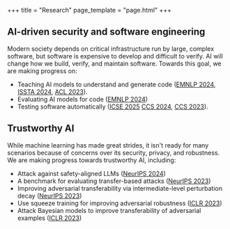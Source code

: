 +++
title = "Research"
page_template = "page.html"
+++

## AI-driven security and software engineering

Modern society depends on critical infrastructure run by large, complex software, but software is expensive to develop and difficult to verify. AI will change how we build, verify, and maintain software. Towards this goal, we are making progress on:

- Teaching AI models to understand and generate code ([EMNLP 2024](/publications/#huang2024), [ISSTA 2024](/publications/#he2024unitsyn), [ACL 2023](/publications/#zhao2023)).
- Evaluating AI models for code ([EMNLP 2024](/publications/#xiong2024))
- Testing software automatically ([ICSE 2025](/publications/#rong2025irfuzzer) [CCS 2024](/publications/#lyu2024PromptFuzz), [CCS 2023](/publications/#chen2023Hopper)).

## Trustworthy AI

While machine learning has made great strides, it isn't ready for many scenarios because of concerns over its security, privacy, and robustness. We are making progress towards trustworthy AI, including:

- Attack against safety-aligned LLMs ([NeurIPS 2024](/publications/#li2024llm))
- A benchmark for evaluating transfer-based attacks ([NeurIPS 2023](/publications/#li2023Attack))
- Improving adversarial transferability via intermediate-level perturbation decay ([NeurIPS 2023](/publications/#li2023ILPD)) 
- Use squeeze training for improving adversarial robustness ([ICLR 2023](/publications/#li2023Squeeze))
- Attack Bayesian models to improve transferability of adversarial examples ([ICLR 2023](/publications/#li2023Bayesian))
